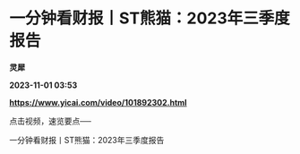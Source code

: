 # 一分钟看财报丨ST熊猫：2023年三季度报告
**灵犀**

**2023-11-01 03:53**

**https://www.yicai.com/video/101892302.html**

点击视频，速览要点──

一分钟看财报丨ST熊猫：2023年三季度报告